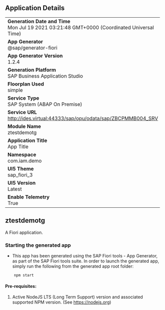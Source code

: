 ## Application Details
|               |
| ------------- |
|**Generation Date and Time**<br>Mon Jul 19 2021 03:21:48 GMT+0000 (Coordinated Universal Time)|
|**App Generator**<br>@sap/generator-fiori|
|**App Generator Version**<br>1.2.4|
|**Generation Platform**<br>SAP Business Application Studio|
|**Floorplan Used**<br>simple|
|**Service Type**<br>SAP System (ABAP On Premise)|
|**Service URL**<br>http://ides.virtual:44333/sap/opu/odata/sap/ZBCPMMB004_SRV
|**Module Name**<br>ztestdemotg|
|**Application Title**<br>App Title|
|**Namespace**<br>com.iam.demo|
|**UI5 Theme**<br>sap_fiori_3|
|**UI5 Version**<br>Latest|
|**Enable Telemetry**<br>True|

## ztestdemotg

A Fiori application.

### Starting the generated app

-   This app has been generated using the SAP Fiori tools - App Generator, as part of the SAP Fiori tools suite.  In order to launch the generated app, simply run the following from the generated app root folder:

```
    npm start
```

#### Pre-requisites:

1. Active NodeJS LTS (Long Term Support) version and associated supported NPM version.  (See https://nodejs.org)


